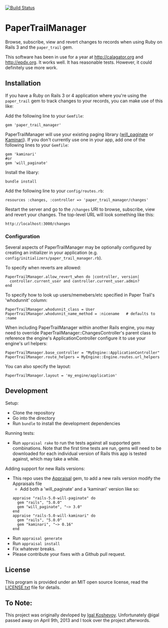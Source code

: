 [![Build Status](https://secure.travis-ci.org/fusion94/paper_trail_manager.png)](http://travis-ci.org/fusion94/paper_trail_manager)

# PaperTrailManager

Browse, subscribe, view and revert changes to records when using Ruby on Rails 3 and the `paper_trail` gem.

This software has been in use for a year at http://calagator.org and http://epdx.org. It works well. It has reasonable tests. However, it could definitely use more work.

## Installation

If you have a Ruby on Rails 3 or 4 application where you're using the `paper_trail` gem to track changes to your records, you can make use of this like:

Add the following line to your `Gemfile`:

    gem 'paper_trail_manager'

PaperTrailManager will use your existing paging library ([will_paginate](https://github.com/mislav/will_paginate) or [Kaminari](https://github.com/amatsuda/kaminari)).  If you don't currently use one in your app, add one of the following lines to your `Gemfile`:

    gem 'kaminari'
    #or
    gem 'will_paginate'

Install the libary:

    bundle install

Add the following line to your `config/routes.rb`:

    resources :changes, :controller => 'paper_trail_manager/changes'

Restart the server and go to the `/changes` URI to browse, subscribe, view and revert your changes. The top-level URL will look something like this:

    http://localhost:3000/changes

### Configuration

Several aspects of PaperTrailManager may be optionally configured
by creating an initializer in your application 
(e.g. `config/initializers/paper_trail_manager.rb`).

To specify when reverts are allowed:

    PaperTrailManager.allow_revert_when do |controller, version|
      controller.current_user and controller.current_user.admin?
    end

To specify how to look up users/memebers/etc specified in Paper Trail's 'whodunnit' column:

    PaperTrailManager.whodunnit_class = User
    PaperTrailManager.whodunnit_name_method = :nicename   # defaults to :name

When including PaperTrailManager within another Rails engine, you may need to
override PaperTrailManager::ChangesController's parent class to reference the
engine's ApplicationController configure it to use your engine's url helpers:

    PaperTrailManager.base_controller = "MyEngine::ApplicationController"
    PaperTrailManager.route_helpers = MyEngine::Engine.routes.url_helpers

You can also specify the layout:

    PaperTrailManager.layout = 'my_engine/application'

## Development

Setup:

* Clone the repository
* Go into the directory
* Run `bundle` to install the development dependencies

Running tests:

* Run `appraisal rake` to run the tests against all supported gem combinations. Note that the first time tests are run, gems will need to be downloaded for each individual version of Rails this app is tested against, which may take a while.

Adding support for new Rails versions:

* This repo uses the [Appraisal](https://github.com/thoughtbot/appraisal) gem, to add a new rails version modify the Appraisals file
  - Add both a 'will_paginate' and a 'kaminari' version like so:
  ```
  appraise "rails-5.0-will-paginate" do
    gem "rails", "5.0.0"
    gem "will_paginate", "~> 3.0"
  end
  appraise "rails-5.0-will-kaminari" do
    gem "rails", "5.0.0"
    gem "kaminari", "~> 0.16"
  end
  ```
* Run `appraisal generate`
* Run `appraisal install`
* Fix whatever breaks.
* Please contribute your fixes with a Github pull request.

## License

This program is provided under an MIT open source license, read the [LICENSE.txt](http://github.com/igal/paper_trail_manager/blob/master/LICENSE.txt) file for details.

## To Note:

This project was originally devloped by [Igal Koshevoy](http://github.com/igal). Unfortunately @igal passed away on April 9th, 2013 and I took over the project afterwords.
